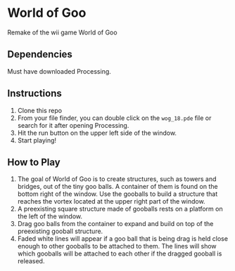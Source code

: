 # World of Goo
Remake of the wii game World of Goo

## Dependencies
Must have downloaded Processing.

## Instructions
1. Clone this repo
2. From your file finder, you can double click on the `wog_18.pde` file or search for it after opening Processing.
3. Hit the run button on the upper left side of the window.
4. Start playing!

## How to Play
1. The goal of World of Goo is to create structures, such as towers and bridges, out of the tiny goo balls. A container of them is found on the bottom right of the window. Use the gooballs to build a structure that reaches the vortex located at the upper right part of the window.  
2. A preexisting square structure made of gooballs rests on a platform on the left of the window.  
3. Drag goo balls from the container to expand and build on top of the preexisting gooball structure.  
4. Faded white lines will appear if a goo ball that is being drag is held close enough to other gooballs to be attached to them. The lines will show which gooballs will be attached to each other if the dragged gooball is released.  
